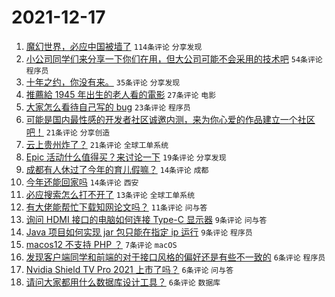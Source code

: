 # 2021-12-17

1. [魔幻世界，必应中国被墙了](https://www.v2ex.com/t/822724) `114条评论` `分享发现`
1. [小公司同学们来分享一下你们在用，但大公司可能不会采用的技术吧](https://www.v2ex.com/t/822738) `54条评论` `程序员`
1. [十年之约，你没有来。](https://www.v2ex.com/t/822731) `35条评论` `分享发现`
1. [推薦給 1945 年出生的老人看的電影](https://www.v2ex.com/t/822744) `27条评论` `电影`
1. [大家怎么看待自己写的 bug](https://www.v2ex.com/t/822756) `23条评论` `程序员`
1. [可能是国内最性感的开发者社区诚邀内测，来为你心爱的作品建立一个社区吧！](https://www.v2ex.com/t/822746) `21条评论` `分享创造`
1. [云上贵州炸了？](https://www.v2ex.com/t/822722) `21条评论` `全球工单系统`
1. [Epic 活动什么值得买？来讨论一下](https://www.v2ex.com/t/822725) `19条评论` `分享发现`
1. [成都有人休过了今年的育儿假嘛？](https://www.v2ex.com/t/822739) `14条评论` `成都`
1. [今年还能回家吗](https://www.v2ex.com/t/822735) `14条评论` `西安`
1. [必应搜索怎么打不开了](https://www.v2ex.com/t/822726) `13条评论` `全球工单系统`
1. [有大佬能帮忙下载知网论文吗？](https://www.v2ex.com/t/822729) `11条评论` `问与答`
1. [询问 HDMI 接口的电脑如何连接 Type-C 显示器](https://www.v2ex.com/t/822745) `9条评论` `问与答`
1. [Java 项目如何实现 jar 包只能在指定 ip 运行](https://www.v2ex.com/t/822737) `9条评论` `程序员`
1. [macos12 不支持 PHP ？](https://www.v2ex.com/t/822758) `7条评论` `macOS`
1. [发现客户端同学和前端的对于接口风格的偏好还是有些不一致的](https://www.v2ex.com/t/822769) `6条评论` `程序员`
1. [Nvidia Shield TV Pro 2021 上市了吗？](https://www.v2ex.com/t/822761) `6条评论` `问与答`
1. [请问大家都用什么数据库设计工具？](https://www.v2ex.com/t/822760) `6条评论` `数据库`
